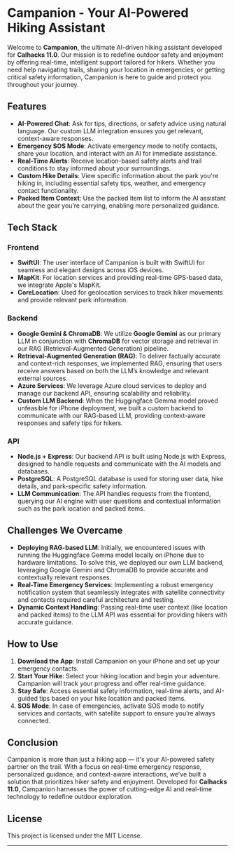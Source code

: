 # Campanion - Your AI-Powered Hiking Assistant

Welcome to **Campanion**, the ultimate AI-driven hiking assistant developed for **Calhacks 11.0**. Our mission is to redefine outdoor safety and enjoyment by offering real-time, intelligent support tailored for hikers. Whether you need help navigating trails, sharing your location in emergencies, or getting critical safety information, Campanion is here to guide and protect you throughout your journey.

## Features

- **AI-Powered Chat**: Ask for tips, directions, or safety advice using natural language. Our custom LLM integration ensures you get relevant, context-aware responses.
- **Emergency SOS Mode**: Activate emergency mode to notify contacts, share your location, and interact with an AI for immediate assistance.
- **Real-Time Alerts**: Receive location-based safety alerts and trail conditions to stay informed about your surroundings.
- **Custom Hike Details**: View specific information about the park you're hiking in, including essential safety tips, weather, and emergency contact functionality.
- **Packed Item Context**: Use the packed item list to inform the AI assistant about the gear you’re carrying, enabling more personalized guidance.

## Tech Stack

### Frontend
- **SwiftUI**: The user interface of Campanion is built with SwiftUI for seamless and elegant designs across iOS devices.
- **MapKit**: For location services and providing real-time GPS-based data, we integrate Apple's MapKit.
- **CoreLocation**: Used for geolocation services to track hiker movements and provide relevant park information.

### Backend
- **Google Gemini & ChromaDB**: We utilize **Google Gemini** as our primary LLM in conjunction with **ChromaDB** for vector storage and retrieval in our RAG (Retrieval-Augmented Generation) pipeline.
- **Retrieval-Augmented Generation (RAG)**: To deliver factually accurate and context-rich responses, we implemented RAG, ensuring that users receive answers based on both the LLM’s knowledge and relevant external sources.
- **Azure Services**: We leverage Azure cloud services to deploy and manage our backend API, ensuring scalability and reliability.
- **Custom LLM Backend**: When the Huggingface Gemma model proved unfeasible for iPhone deployment, we built a custom backend to communicate with our RAG-based LLM, providing context-aware responses and safety tips for hikers.

### API
- **Node.js + Express**: Our backend API is built using Node.js with Express, designed to handle requests and communicate with the AI models and databases.
- **PostgreSQL**: A PostgreSQL database is used for storing user data, hike details, and park-specific safety information.
- **LLM Communication**: The API handles requests from the frontend, querying our AI engine with user questions and contextual information such as the park location and packed items.

## Challenges We Overcame
- **Deploying RAG-based LLM**: Initially, we encountered issues with running the Huggingface Gemma model locally on iPhone due to hardware limitations. To solve this, we deployed our own LLM backend, leveraging Google Gemini and ChromaDB to provide accurate and contextually relevant responses.
- **Real-Time Emergency Services**: Implementing a robust emergency notification system that seamlessly integrates with satellite connectivity and contacts required careful architecture and testing.
- **Dynamic Context Handling**: Passing real-time user context (like location and packed items) to the LLM API was essential for providing hikers with accurate guidance.

## How to Use
1. **Download the App**: Install Campanion on your iPhone and set up your emergency contacts.
2. **Start Your Hike**: Select your hiking location and begin your adventure. Campanion will track your progress and offer real-time guidance.
3. **Stay Safe**: Access essential safety information, real-time alerts, and AI-guided tips based on your hike location and packed items.
4. **SOS Mode**: In case of emergencies, activate SOS mode to notify services and contacts, with satellite support to ensure you’re always connected.

## Conclusion

Campanion is more than just a hiking app — it's your AI-powered safety partner on the trail. With a focus on real-time emergency response, personalized guidance, and context-aware interactions, we’ve built a solution that prioritizes hiker safety and enjoyment. Developed for **Calhacks 11.0**, Campanion harnesses the power of cutting-edge AI and real-time technology to redefine outdoor exploration.

  
## License
This project is licensed under the MIT License.

---

